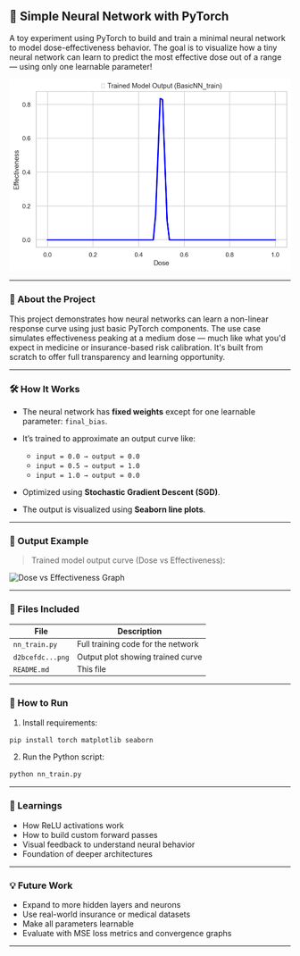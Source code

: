 ## 🧠 Simple Neural Network with PyTorch

A toy experiment using PyTorch to build and train a minimal neural network to model dose-effectiveness behavior. The goal is to visualize how a tiny neural network can learn to predict the most effective dose out of a range — using only one learnable parameter!

![Trained Output](images/trained_nn.png)

---

### 📌 About the Project

This project demonstrates how neural networks can learn a non-linear response curve using just basic PyTorch components. The use case simulates effectiveness peaking at a medium dose — much like what you'd expect in medicine or insurance-based risk calibration. It's built from scratch to offer full transparency and learning opportunity.

---

### 🛠️ How It Works

* The neural network has **fixed weights** except for one learnable parameter: `final_bias`.

* It’s trained to approximate an output curve like:

  * `input = 0.0 → output = 0.0`
  * `input = 0.5 → output = 1.0`
  * `input = 1.0 → output = 0.0`

* Optimized using **Stochastic Gradient Descent (SGD)**.

* The output is visualized using **Seaborn line plots**.

---

### 🧪 Output Example

> Trained model output curve (Dose vs Effectiveness):

![Dose vs Effectiveness Graph](./d2bcefdc-1b58-44b7-acd5-e838431d83c3.png)

---

### 📁 Files Included

| File             | Description                        |
| ---------------- | ---------------------------------- |
| `nn_train.py`    | Full training code for the network |
| `d2bcefdc...png` | Output plot showing trained curve  |
| `README.md`      | This file                          |

---

### 🚀 How to Run

1. Install requirements:

```bash
pip install torch matplotlib seaborn
```

2. Run the Python script:

```bash
python nn_train.py
```

---

### 🎯 Learnings

* How ReLU activations work
* How to build custom forward passes
* Visual feedback to understand neural behavior
* Foundation of deeper architectures

---

### 💡 Future Work

* Expand to more hidden layers and neurons
* Use real-world insurance or medical datasets
* Make all parameters learnable
* Evaluate with MSE loss metrics and convergence graphs

---
